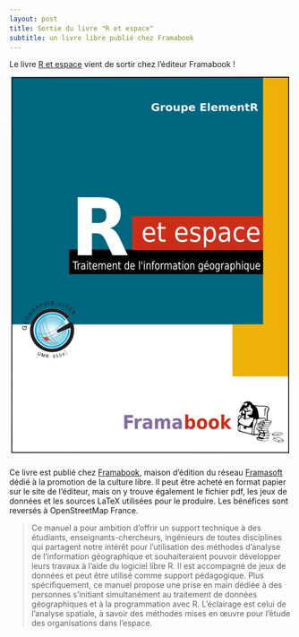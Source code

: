 ```yaml
---
layout: post
title: Sortie du livre "R et espace"
subtitle: un livre libre publié chez Framabook
---
```


Le livre [R et espace](https://framabook.org/r-et-espace) vient de sortir chez l’éditeur Framabook !

![](/img/retespacecouv.png)

Ce livre est publié chez [Framabook](https://framabook.org), maison d’édition du réseau [Framasoft](https://framasoft.org) dédié à la promotion de la culture libre. Il peut être acheté en format papier sur le site de l’éditeur, mais on y trouve également le fichier pdf, les jeux de données et les sources LaTeX utilisées pour le produire. Les bénéfices sont reversés à OpenStreetMap France.

> Ce manuel a pour ambition d’offrir un support technique à des étudiants, enseignants-chercheurs, ingénieurs de toutes disciplines qui partagent notre intérêt pour l’utilisation des méthodes d’analyse de l’information géographique et souhaiteraient pouvoir développer leurs travaux à l’aide du logiciel libre R. Il est accompagné de jeux de données et peut être utilisé comme support pédagogique. Plus spécifiquement, ce manuel propose une prise en main dédiée à des personnes s’initiant simultanément au traitement de données géographiques et à la programmation avec R. L’éclairage est celui de l’analyse spatiale, à savoir des méthodes mises en œuvre pour l’étude des organisations dans l’espace.



